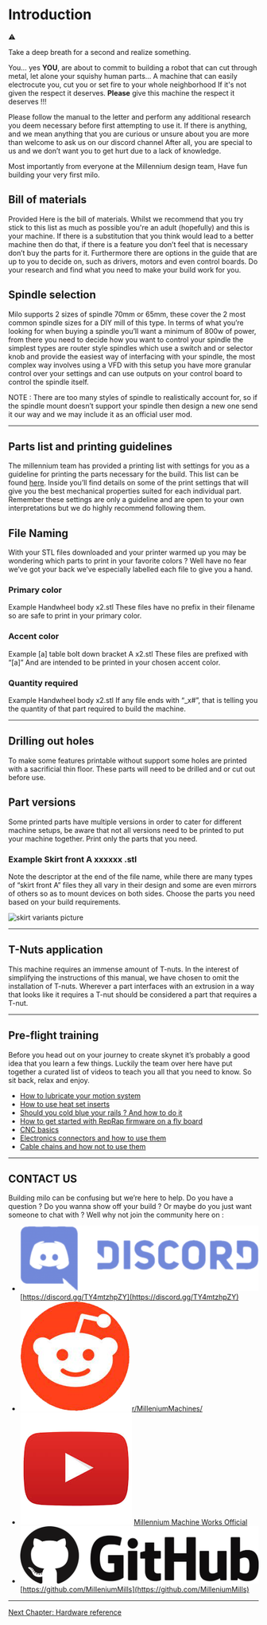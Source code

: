 # Introduction

:warning:

Take a deep breath for a second and realize something.

You… yes **YOU**, are about to commit to building a robot that can cut through metal, let alone your squishy human parts…
A machine that can easily electrocute you, cut you or set fire to your whole neighborhood If it's not given the respect it deserves.
**Please** give this machine the respect it deserves !!!

Please follow the manual to the letter and perform any additional research you deem necessary before first attempting to use it.
If there is anything, and we mean anything that you are curious or unsure about you are more than welcome to ask us on our discord channel
After all, you are special to us and we don’t want you to get hurt due to a lack of knowledge.

Most importantly from everyone at the Millennium design team,
Have fun building your very first milo.

## Bill of materials

Provided Here is the bill of materials. Whilst we recommend that you try stick to this list as much as possible you're an adult (hopefully) and this is your machine. If there is a substitution that you think would lead to a better machine then do that, if there is a feature you don’t feel that is necessary don’t buy the parts for it. Furthermore there are options in the guide that are up to you to decide on, such as drivers, motors and even control boards. Do your research and find what you need to make your build work for you.

## Spindle selection

Milo supports 2 sizes of spindle 70mm or 65mm, these cover the 2 most common spindle sizes for a DIY mill of this type. In terms of what you’re looking for when buying a spindle you’ll want a minimum of 800w of power, from there you need to decide how you want to control your spindle the simplest types are router style spindles which use a switch and or selector knob and provide the easiest way of interfacing with your spindle, the most complex way involves using a VFD with this setup you have more granular control over your settings and can use outputs on your control board to control the spindle itself.

NOTE : There are too many styles of spindle to realistically account for, so if the spindle mount doesn’t support your spindle then design a new one send it our way and we may include it as an official user mod.

---

## Parts list and printing guidelines

The millennium team has provided a printing list with settings for you as a guideline for printing the parts necessary for the build. This list can be found [here](https://github.com/MilleniumMills/Millenium-Milo-v1.5/blob/main/BOM%20%2B%20Print%20List/Milo%20V1.5%20print%20list%20-%20Sheet1.pdf). Inside you’ll find details on some of the print settings that will give you the best mechanical properties suited for each individual part. Remember these settings are only a guideline and are open to your own interpretations but we do highly recommend following them.

## File Naming

With your STL files downloaded and your printer warmed up you may be wondering which parts to print in your favorite colors ? Well have no fear we’ve got your back we’ve especially labelled each file to give you a hand.

### Primary color

Example Handwheel body x2.stl
These files have no prefix in their filename so are safe to print in your primary color.

### Accent color

Example [a] table bolt down bracket A  x2.stl
These files are prefixed with “[a]”
And are intended to be printed in your chosen accent color.

### Quantity required

Example Handwheel body x2.stl
If any file ends with “_x#”, that is telling you the quantity of that part required to build the machine.

---

## Drilling out holes

To make some features printable without support some holes are printed with a sacrificial thin floor. These parts will need to be drilled and or cut out before use.

## Part versions

Some printed parts have multiple versions in order to cater for different machine setups, be aware that not all versions need to be printed to put your machine together. Print only the parts that you need.

### Example Skirt front A xxxxxx .stl

Note the descriptor at the end of the file name, while there are many types of “skirt front A” files they all vary in their design and some are even mirrors of others so as to mount devices on both sides. Choose the parts you need based on your build requirements.

![skirt variants picture](ressources/skirt_variant.png)

---

## T-Nuts application

This machine requires an immense amount of T-nuts. In the interest of simplifying the instructions of this manual, we have chosen to omit the installation of T-nuts. Wherever a part interfaces with an extrusion in a way that looks like it requires a T-nut should be considered a part that requires a T-nut.  

---

## Pre-flight training

Before you head out on your journey to create skynet it’s probably a good idea that you learn a few things. Luckily the team over here have put together a curated list of videos to teach you all that you need to know. So sit back, relax and enjoy.

- [How to lubricate your motion system](https://www.youtube.com/watch?v=UYvhYjkBFTY&list=PL7zrGeKp_8CTDOmpwZr5JnCSJqEghFh9j&index=39&t=816s)
- [How to use heat set inserts](https://www.youtube.com/watch?v=cyof7fYFcuQ&list=PL7zrGeKp_8CTDOmpwZr5JnCSJqEghFh9j&index=32)
- [Should you cold blue your rails ? And how to do it](https://www.youtube.com/watch?v=p6Id4Kl8RB0&list=PL7zrGeKp_8CTDOmpwZr5JnCSJqEghFh9j&index=10&t=210s)
- [How to get started with RepRap firmware on a fly board](https://www.youtube.com/watch?v=TAT532vIVzU)
- [CNC basics](https://www.youtube.com/watch?v=YBGqknN3gGs&t=466s)
- [Electronics connectors and how to use them](https://www.youtube.com/watch?v=y6G_MhQFv3k)
- [Cable chains and how not to use them](https://www.youtube.com/watch?v=_HiuY015rOY)

---

## CONTACT US

Building milo can be confusing but we’re here to help.
Do you have a question ?
Do you wanna show off your build ?
Or maybe do you just want someone to chat with ?
Well why not join the community here on :

- ![discord_logo](../ressources/discord_logo.png) [https://discord.gg/TY4mtzhpZY](https://discord.gg/TY4mtzhpZY)
- ![reddit_logo](../ressources/reddit_logo.png) [r/MilleniumMachines/](https://www.reddit.com/r/MilleniumMachines/)
- ![youtube_logo](../ressources/youtube_logo.png) [Millennium Machine Works Official](https://www.youtube.com/channel/UCfdxXilZd76Dp8RfLxUJ_Gw)
- ![github_logo](../ressources/github_logo.png) [https://github.com/MilleniumMills](https://github.com/MilleniumMills)

---

[Next Chapter: Hardware reference](./hardware_reference.md)
